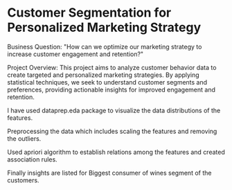# Customer Segmentation for Personalized Marketing Strategy

Business Question: "How can we optimize our marketing strategy to increase customer engagement and retention?"

Project Overview: This project aims to analyze customer behavior data to create targeted and personalized marketing strategies. By applying statistical techniques, we seek to understand customer segments and preferences, providing actionable insights for improved engagement and retention.

I have used dataprep.eda package to visualize the data distributions of the features.

Preprocessing the data which includes scaling the features and removing the outliers.

Used apriori algorithm to establish relations among the features and created association rules.

Finally insights are listed for Biggest consumer of wines segment of the customers.
